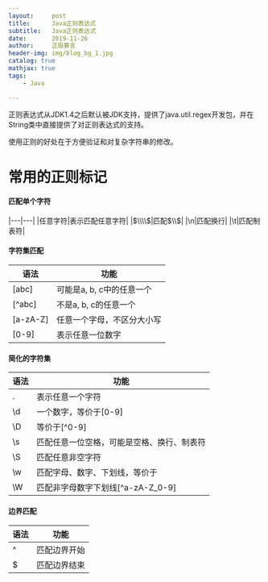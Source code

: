 ```yaml
---
layout:     post
title:      Java正则表达式
subtitle:   Java正则表达式
date:       2019-11-26
author:     正版慕言
header-img: img/blog_bg_1.jpg
catalog: true
mathjax: true
tags:
    - Java

---
```


正则表达式从JDK1.4之后默认被JDK支持，提供了java.util.regex开发包，并在String类中直接提供了对正则表达式的支持。

使用正则的好处在于方便验证和对复杂字符串的修改。

# 常用的正则标记

#### 匹配单个字符

|---|---|
|任意字符|表示匹配任意字符|
|$\\\\$|匹配$\\$|
|\n|匹配换行|
|\t|匹配制表符|

#### 字符集匹配

|语法|功能|
|---|---|
|[abc]|可能是a, b, c中的任意一个|
|[^abc]|不是a, b, c的任意一个|
|[a-zA-Z]|任意一个字母，不区分大小写|
|[0-9]|表示任意一位数字|

#### 简化的字符集

|语法|功能|
|---|---|
|.|表示任意一个字符|
|\d|一个数字，等价于[0-9]|
|\D|等价于[^0-9]|
|\s|匹配任意一位空格，可能是空格、换行、制表符|
|\S|匹配任意非空字符|
|\w|匹配字母、数字、下划线，等价于|
|\W|匹配非字母数字下划线[^a-zA-Z_0-9]|

#### 边界匹配

|语法|功能|
|---|---|
|^|匹配边界开始|
|$|匹配边界结束|